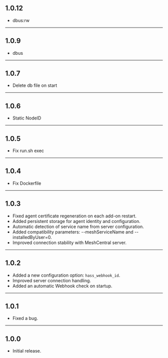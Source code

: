## 1.0.12

- dbus:rw

---

## 1.0.9

- dbus

---

## 1.0.7

- Delete db file on start

---

## 1.0.6

- Static NodeID

---

## 1.0.5

- Fix run.sh exec

---

## 1.0.4

- Fix Dockerfile

---

## 1.0.3

- Fixed agent certificate regeneration on each add-on restart.
- Added persistent storage for agent identity and configuration.
- Automatic detection of service name from server configuration.
- Added compatibility parameters: --meshServiceName and --installedByUser=0.
- Improved connection stability with MeshCentral server.

---

## 1.0.2

- Added a new configuration option: `hass_webhook_id`.
- Improved server connection handling.
- Added an automatic Webhook check on startup.

---

## 1.0.1

- Fixed a bug.

---

## 1.0.0

- Initial release.
